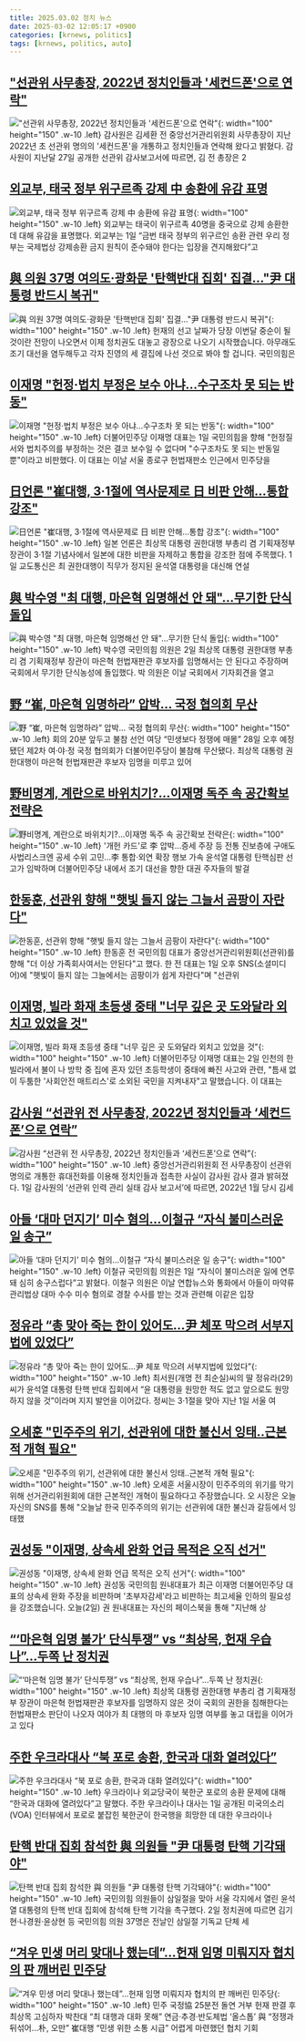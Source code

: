 ```yaml
---
title: 2025.03.02 정치 뉴스
date: 2025-03-02 12:05:17 +0900
categories: [krnews, politics]
tags: [krnews, politics, auto]
---
```

## ["선관위 사무총장, 2022년 정치인들과 '세컨드폰'으로 연락"](https://n.news.naver.com/mnews/article/003/0013095479)

!["선관위 사무총장, 2022년 정치인들과 '세컨드폰'으로 연락"](https://mimgnews.pstatic.net/image/origin/003/2025/03/01/13095479.jpg?type=nf220_150){: width="100" height="150" .w-10 .left}
감사원은 김세환 전 중앙선거관리위원회 사무총장이 지난 2022년 초 선관위 명의의 '세컨드폰'을 개통하고 정치인들과 연락해 왔다고 밝혔다. 감사원이 지난달 27일 공개한 선관위 감사보고서에 따르면, 김 전 총장은 2

## [외교부, 태국 정부 위구르족 강제 中 송환에 유감 표명](https://n.news.naver.com/mnews/article/018/0005953901)

![외교부, 태국 정부 위구르족 강제 中 송환에 유감 표명](https://mimgnews.pstatic.net/image/origin/018/2025/03/01/5953901.jpg?type=nf220_150){: width="100" height="150" .w-10 .left}
외교부는 태국이 위구르족 40명을 중국으로 강제 송환한 데 대해 유감을 표명했다. 외교부는 1일 “금번 태국 정부의 위구르인 송환 관련 우리 정부는 국제법상 강제송환 금지 원칙이 준수돼야 한다는 입장을 견지해왔다”고

## [與 의원 37명 여의도·광화문 '탄핵반대 집회' 집결…"尹 대통령 반드시 복귀"](https://n.news.naver.com/mnews/article/448/0000511194)

![與 의원 37명 여의도·광화문 '탄핵반대 집회' 집결…"尹 대통령 반드시 복귀"](https://mimgnews.pstatic.net/image/origin/448/2025/03/01/511194.jpg?type=nf220_150){: width="100" height="150" .w-10 .left}
헌재의 선고 날짜가 당장 이번달 중순이 될 것이란 전망이 나오면서 이제 정치권도 대놓고 광장으로 나오기 시작했습니다. 아무래도 조기 대선을 염두해두고 각자 진영의 세 결집에 나선 것으로 봐야 할 겁니다. 국민의힘은

## [이재명 "헌정·법치 부정은 보수 아냐…수구조차 못 되는 반동"](https://n.news.naver.com/mnews/article/277/0005554113)

![이재명 "헌정·법치 부정은 보수 아냐…수구조차 못 되는 반동"](https://mimgnews.pstatic.net/image/origin/277/2025/03/01/5554113.jpg?type=nf220_150){: width="100" height="150" .w-10 .left}
더불어민주당 이재명 대표는 1일 국민의힘을 향해 "헌정질서와 법치주의를 부정하는 것은 결코 보수일 수 없다며 "수구조차도 못 되는 반동일 뿐"이라고 비판했다. 이 대표는 이날 서울 종로구 헌법재판소 인근에서 민주당을

## [日언론 "崔대행, 3·1절에 역사문제로 日 비판 안해…통합 강조"](https://n.news.naver.com/mnews/article/011/0004456371)

![日언론 "崔대행, 3·1절에 역사문제로 日 비판 안해…통합 강조"](https://mimgnews.pstatic.net/image/origin/011/2025/03/01/4456371.jpg?type=nf220_150){: width="100" height="150" .w-10 .left}
일본 언론은 최상목 대통령 권한대행 부총리 겸 기획재정부 장관이 3·1절 기념사에서 일본에 대한 비판을 자제하고 통합을 강조한 점에 주목했다. 1일 교도통신은 최 권한대행이 직무가 정지된 윤석열 대통령을 대신해 연설

## [與 박수영 "최 대행, 마은혁 임명해선 안 돼"…무기한 단식 돌입](https://n.news.naver.com/mnews/article/003/0013096086)

![與 박수영 "최 대행, 마은혁 임명해선 안 돼"…무기한 단식 돌입](https://mimgnews.pstatic.net/image/origin/003/2025/03/02/13096086.jpg?type=nf220_150){: width="100" height="150" .w-10 .left}
박수영 국민의힘 의원은 2일 최상목 대통령 권한대행 부총리 겸 기획재정부 장관이 마은혁 헌법재판관 후보자를 임명해서는 안 된다고 주장하며 국회에서 무기한 단식농성에 돌입했다. 박 의원은 이날 국회에서 기자회견을 열고

## [野 “崔, 마은혁 임명하라” 압박… 국정 협의회 무산](https://n.news.naver.com/mnews/article/023/0003890975)

![野 “崔, 마은혁 임명하라” 압박… 국정 협의회 무산](https://mimgnews.pstatic.net/image/origin/023/2025/03/01/3890975.jpg?type=nf220_150){: width="100" height="150" .w-10 .left}
회의 20분 앞두고 불참 선언 여당 “민생보다 정쟁에 매몰” 28일 오후 예정됐던 제2차 여·야·정 국정 협의회가 더불어민주당이 불참해 무산됐다. 최상목 대통령 권한대행이 마은혁 헌법재판관 후보자 임명을 미루고 있어

## [野비명계, 계란으로 바위치기?…이재명 독주 속 공간확보 전략은](https://n.news.naver.com/mnews/article/001/0015241370)

![野비명계, 계란으로 바위치기?…이재명 독주 속 공간확보 전략은](https://mimgnews.pstatic.net/image/origin/001/2025/03/02/15241370.jpg?type=nf220_150){: width="100" height="150" .w-10 .left}
'개헌 카드'로 李 압박…증세 주장 등 전통 진보층에 구애도 사법리스크엔 공세 수위 고민…李 통합·외연 확장 행보 가속 윤석열 대통령 탄핵심판 선고가 임박하며 더불어민주당 내에서 조기 대선을 향한 대권 주자들의 발걸

## [한동훈, 선관위 향해 "햇빛 들지 않는 그늘서 곰팡이 자란다"](https://n.news.naver.com/mnews/article/008/0005160176)

![한동훈, 선관위 향해 "햇빛 들지 않는 그늘서 곰팡이 자란다"](https://mimgnews.pstatic.net/image/origin/008/2025/03/01/5160176.jpg?type=nf220_150){: width="100" height="150" .w-10 .left}
한동훈 전 국민의힘 대표가 중앙선거관리위원회(선관위)를 향해 "더 이상 가족회사여서는 안된다"고 했다. 한 전 대표는 1일 오후 SNS(소셜미디어)에 "햇빛이 들지 않는 그늘에서는 곰팡이가 쉽게 자란다"며 "선관위

## [이재명, 빌라 화재 초등생 중태 "너무 깊은 곳 도와달라 외치고 있었을 것"](https://n.news.naver.com/mnews/article/660/0000080427)

![이재명, 빌라 화재 초등생 중태 "너무 깊은 곳 도와달라 외치고 있었을 것"](https://mimgnews.pstatic.net/image/origin/660/2025/03/02/80427.jpg?type=nf220_150){: width="100" height="150" .w-10 .left}
더불어민주당 이재명 대표는 2일 인천의 한 빌라에서 불이 나 방학 중 집에 혼자 있던 초등학생이 중태에 빠진 사고와 관련, "틈새 없이 두툼한 '사회안전 매트리스'로 소외된 국민을 지켜내자"고 말했습니다. 이 대표는

## [감사원 “선관위 전 사무총장, 2022년 정치인들과 ‘세컨드폰’으로 연락”](https://n.news.naver.com/mnews/article/243/0000073605)

![감사원 “선관위 전 사무총장, 2022년 정치인들과 ‘세컨드폰’으로 연락”](https://mimgnews.pstatic.net/image/origin/243/2025/03/01/73605.jpg?type=nf220_150){: width="100" height="150" .w-10 .left}
중앙선거관리위원회 전 사무총장이 선관위 명의로 개통한 휴대전화를 이용해 정치인들과 접촉한 사실이 감사원 감사 결과 밝혀졌다. 1일 감사원의 ‘선관위 인력 관리 실태 감사 보고서’에 따르면, 2022년 1월 당시 김세

## [아들 ‘대마 던지기’ 미수 혐의…이철규 “자식 불미스러운 일 송구”](https://n.news.naver.com/mnews/article/009/0005452015)

![아들 ‘대마 던지기’ 미수 혐의…이철규 “자식 불미스러운 일 송구”](https://mimgnews.pstatic.net/image/origin/009/2025/03/01/5452015.jpg?type=nf220_150){: width="100" height="150" .w-10 .left}
이철규 국민의힘 의원은 1일 “자식이 불미스러운 일에 연루돼 심히 송구스럽다”고 밝혔다. 이철구 의원은 이날 연합뉴스와 통화에서 아들이 마약류관리법상 대마 수수 미수 혐의로 경찰 수사를 받는 것과 관련해 이같은 입장

## [정유라 “총 맞아 죽는 한이 있어도…尹 체포 막으려 서부지법에 있었다”](https://n.news.naver.com/mnews/article/016/0002436038)

![정유라 “총 맞아 죽는 한이 있어도…尹 체포 막으려 서부지법에 있었다”](https://mimgnews.pstatic.net/image/origin/016/2025/03/02/2436038.jpg?type=nf220_150){: width="100" height="150" .w-10 .left}
최서원(개명 전 최순실)씨의 딸 정유라(29)씨가 윤석열 대통령 탄핵 반대 집회에서 “윤 대통령을 원망한 적도 없고 앞으로도 원망하지 않을 것”이라며 지지 발언을 이어갔다. 정씨는 3·1절을 맞아 지난 1일 서울 여

## [오세훈 "민주주의 위기, 선관위에 대한 불신서 잉태‥근본적 개혁 필요"](https://n.news.naver.com/mnews/article/214/0001408542)

![오세훈 "민주주의 위기, 선관위에 대한 불신서 잉태‥근본적 개혁 필요"](https://mimgnews.pstatic.net/image/origin/214/2025/03/02/1408542.jpg?type=nf220_150){: width="100" height="150" .w-10 .left}
오세훈 서울시장이 민주주의의 위기를 막기 위해 선거관리위원회에 대한 근본적인 개혁이 필요하다고 주장했습니다. 오 시장은 오늘 자신의 SNS를 통해 "오늘날 한국 민주주의의 위기는 선관위에 대한 불신과 갈등에서 잉태했

## [권성동 "이재명, 상속세 완화 언급 목적은 오직 선거"](https://n.news.naver.com/mnews/article/057/0001874313)

![권성동 "이재명, 상속세 완화 언급 목적은 오직 선거"](https://mimgnews.pstatic.net/image/origin/057/2025/03/02/1874313.jpg?type=nf220_150){: width="100" height="150" .w-10 .left}
권성동 국민의힘 원내대표가 최근 이재명 더불어민주당 대표의 상속세 완화 주장을 비판하며 '초부자감세'라고 비판하는 최고세율 인하의 필요성을 강조했습니다. 오늘(2일) 권 원내대표는 자신의 페이스북을 통해 "지난해 상

## [“‘마은혁 임명 불가’ 단식투쟁” vs “최상목, 헌재 우습나”…두쪽 난 정치권](https://n.news.naver.com/mnews/article/081/0003521902)

![“‘마은혁 임명 불가’ 단식투쟁” vs “최상목, 헌재 우습나”…두쪽 난 정치권](https://mimgnews.pstatic.net/image/origin/081/2025/03/02/3521902.jpg?type=nf220_150){: width="100" height="150" .w-10 .left}
최상목 대통령 권한대행 부총리 겸 기획재정부 장관이 마은혁 헌법재판관 후보자를 임명하지 않은 것이 국회의 권한을 침해한다는 헌법재판소 판단이 나오자 여야가 최 대행의 마 후보자 임명 여부를 놓고 대립을 이어가고 있다

## [주한 우크라대사 “북 포로 송환, 한국과 대화 열려있다”](https://n.news.naver.com/mnews/article/028/0002733579)

![주한 우크라대사 “북 포로 송환, 한국과 대화 열려있다”](https://mimgnews.pstatic.net/image/origin/028/2025/03/01/2733579.jpg?type=nf220_150){: width="100" height="150" .w-10 .left}
우크라이나 외교당국이 북한군 포로의 송환 문제에 대해 “한국과 대화에 열려있다”고 말했다. 주한 우크라이나 대사는 1일 공개된 미국의소리(VOA) 인터뷰에서 포로로 붙잡힌 북한군이 한국행을 희망한 데 대한 우크라이나

## [탄핵 반대 집회 참석한 與 의원들 "尹 대통령 탄핵 기각돼야"](https://n.news.naver.com/mnews/article/011/0004456434)

![탄핵 반대 집회 참석한 與 의원들 "尹 대통령 탄핵 기각돼야"](https://mimgnews.pstatic.net/image/origin/011/2025/03/02/4456434.jpg?type=nf220_150){: width="100" height="150" .w-10 .left}
국민의힘 의원들이 삼일절을 맞아 서울 각지에서 열린 윤석열 대통령의 탄핵 반대 집회에 참석해 탄핵 기각을 촉구했다. 2일 정치권에 따르면 김기현·나경원·윤상현 등 국민의힘 의원 37명은 전날인 삼일절 기독교 단체 세

## [“겨우 민생 머리 맞대나 했는데”…헌재 임명 미뤄지자 협치의 판 깨버린 민주당](https://n.news.naver.com/mnews/article/009/0005451899)

![“겨우 민생 머리 맞대나 했는데”…헌재 임명 미뤄지자 협치의 판 깨버린 민주당](https://mimgnews.pstatic.net/image/origin/009/2025/03/01/5451899.jpg?type=nf220_150){: width="100" height="150" .w-10 .left}
민주 국정協 25분전 돌연 거부 헌재 판결 후 최상목 고심하자 박찬대 “최 대행과 대화 못해” 연금·추경·반도체법 ‘올스톱’ 與 “정쟁과 뒤섞어…朴, 오만” 崔대행 “민생 위한 소통 시급” 어렵게 마련했던 협치 기회

